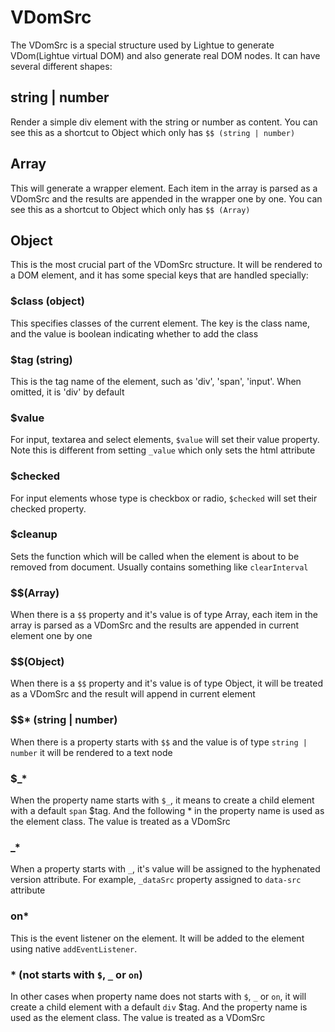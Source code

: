 # VDomSrc

The VDomSrc is a special structure used by Lightue to generate VDom(Lightue virtual DOM) and also generate real DOM nodes. It can have several different shapes:

## string | number
  Render a simple div element with the string or number as content. You can see this as a shortcut to Object which only has `$$ (string | number)`
## Array
  This will generate a wrapper element. Each item in the array is parsed as a VDomSrc and the results are appended in the wrapper one by one. You can see this as a shortcut to Object which only has `$$ (Array)`
## Object
  This is the most crucial part of the VDomSrc structure. It will be rendered to a DOM element, and it has some special keys that are handled specially:
### $class (object)
  This specifies classes of the current element. The key is the class name, and the value is boolean indicating whether to add the class
### $tag (string)
  This is the tag name of the element, such as 'div', 'span', 'input'. When omitted, it is 'div' by default
### $value
  For input, textarea and select elements, `$value` will set their value property. Note this is different from setting `_value` which only sets the html attribute
### $checked
  For input elements whose type is checkbox or radio, `$checked` will set their checked property.
### $cleanup
  Sets the function which will be called when the element is about to be removed from document. Usually contains something like `clearInterval`
### \$$(Array)
  When there is a `$$` property and it's value is of type Array, each item in the array is parsed as a VDomSrc and the results are appended in current element one by one
### \$$(Object)
  When there is a `$$` property and it's value is of type Object, it will be treated as a VDomSrc and the result will append in current element
### \$$\* (string | number)
  When there is a property starts with `$$` and the value is of type `string | number` it will be rendered to a text node
### \$\_\*
  When the property name starts with `$_`, it means to create a child element with a default `span` $tag. And the following \* in the property name is used as the element class. The value is treated as a VDomSrc
### \_\*
  When a property starts with `_`, it's value will be assigned to the hyphenated version attribute. For example, `_dataSrc` property assigned to `data-src` attribute
### on\*
  This is the event listener on the element. It will be added to the element using native `addEventListener`.
### \* (not starts with `$`, `_` or `on`)
  In other cases when property name does not starts with `$`, `_` or `on`, it will create a child element with a default `div` $tag. And the property name is used as the element class. The value is treated as a VDomSrc